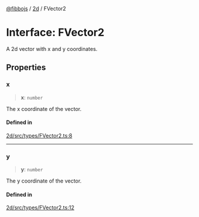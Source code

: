 [@fibbojs](/api/index) / [2d](/api/2d) / FVector2

# Interface: FVector2

A 2d vector with x and y coordinates.

## Properties

### x

> **x**: `number`

The x coordinate of the vector.

#### Defined in

[2d/src/types/FVector2.ts:8](https://github.com/fibbojs/fibbo/blob/31a9adc82b7f9e94d4aaa254912cda4482699c0d/packages/2d/src/types/FVector2.ts#L8)

***

### y

> **y**: `number`

The y coordinate of the vector.

#### Defined in

[2d/src/types/FVector2.ts:12](https://github.com/fibbojs/fibbo/blob/31a9adc82b7f9e94d4aaa254912cda4482699c0d/packages/2d/src/types/FVector2.ts#L12)
